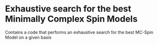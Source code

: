 # Exhaustive search for the best Minimally Complex Spin Models
Contains a code that performs an exhaustive search for the best MC-Spin Model on a given basis
